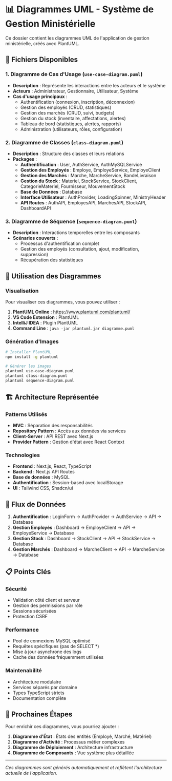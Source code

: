 # 📊 Diagrammes UML - Système de Gestion Ministérielle

Ce dossier contient les diagrammes UML de l'application de gestion ministérielle, créés avec PlantUML.

## 📁 Fichiers Disponibles

### 1. **Diagramme de Cas d'Usage** (`use-case-diagram.puml`)
- **Description** : Représente les interactions entre les acteurs et le système
- **Acteurs** : Administrateur, Gestionnaire, Utilisateur, Système
- **Cas d'usage principaux** :
  - Authentification (connexion, inscription, déconnexion)
  - Gestion des employés (CRUD, statistiques)
  - Gestion des marchés (CRUD, suivi, budgets)
  - Gestion du stock (inventaire, affectations, alertes)
  - Tableau de bord (statistiques, alertes, rapports)
  - Administration (utilisateurs, rôles, configuration)

### 2. **Diagramme de Classes** (`class-diagram.puml`)
- **Description** : Structure des classes et leurs relations
- **Packages** :
  - **Authentification** : User, AuthService, AuthMySQLService
  - **Gestion des Employés** : Employe, EmployeService, EmployeClient
  - **Gestion des Marchés** : Marche, MarcheService, BandeLivraison
  - **Gestion du Stock** : Materiel, StockService, StockClient, CategorieMateriel, Fournisseur, MouvementStock
  - **Base de Données** : Database
  - **Interface Utilisateur** : AuthProvider, LoadingSpinner, MinistryHeader
  - **API Routes** : AuthAPI, EmployesAPI, MarchesAPI, StockAPI, DashboardAPI

### 3. **Diagramme de Séquence** (`sequence-diagram.puml`)
- **Description** : Interactions temporelles entre les composants
- **Scénarios couverts** :
  - Processus d'authentification complet
  - Gestion des employés (consultation, ajout, modification, suppression)
  - Récupération des statistiques

## 🎯 Utilisation des Diagrammes

### Visualisation
Pour visualiser ces diagrammes, vous pouvez utiliser :

1. **PlantUML Online** : https://www.plantuml.com/plantuml/
2. **VS Code Extension** : PlantUML
3. **IntelliJ IDEA** : Plugin PlantUML
4. **Command Line** : `java -jar plantuml.jar diagramme.puml`

### Génération d'Images
```bash
# Installer PlantUML
npm install -g plantuml

# Générer les images
plantuml use-case-diagram.puml
plantuml class-diagram.puml
plantuml sequence-diagram.puml
```

## 🏗️ Architecture Représentée

### **Patterns Utilisés**
- **MVC** : Séparation des responsabilités
- **Repository Pattern** : Accès aux données via services
- **Client-Server** : API REST avec Next.js
- **Provider Pattern** : Gestion d'état avec React Context

### **Technologies**
- **Frontend** : Next.js, React, TypeScript
- **Backend** : Next.js API Routes
- **Base de données** : MySQL
- **Authentification** : Session-based avec localStorage
- **UI** : Tailwind CSS, Shadcn/ui

## 🔄 Flux de Données

1. **Authentification** : LoginForm → AuthProvider → AuthService → API → Database
2. **Gestion Employés** : Dashboard → EmployeClient → API → EmployeService → Database
3. **Gestion Stock** : Dashboard → StockClient → API → StockService → Database
4. **Gestion Marchés** : Dashboard → MarcheClient → API → MarcheService → Database

## 📋 Points Clés

### **Sécurité**
- Validation côté client et serveur
- Gestion des permissions par rôle
- Sessions sécurisées
- Protection CSRF

### **Performance**
- Pool de connexions MySQL optimisé
- Requêtes spécifiques (pas de SELECT *)
- Mise à jour asynchrone des logs
- Cache des données fréquemment utilisées

### **Maintenabilité**
- Architecture modulaire
- Services séparés par domaine
- Types TypeScript stricts
- Documentation complète

## 🚀 Prochaines Étapes

Pour enrichir ces diagrammes, vous pourriez ajouter :

1. **Diagramme d'État** : États des entités (Employé, Marché, Matériel)
2. **Diagramme d'Activité** : Processus métier complexes
3. **Diagramme de Déploiement** : Architecture infrastructure
4. **Diagramme de Composants** : Vue système plus détaillée

---

*Ces diagrammes sont générés automatiquement et reflètent l'architecture actuelle de l'application.* 